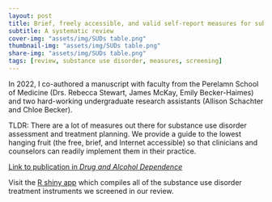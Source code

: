 ```yaml
---
layout: post
title: Brief, freely accessible, and valid self-report measures for substance use disorders and treatment
subtitle: A systematic review
cover-img: "assets/img/SUDs table.png"
thumbnail-img: "assets/img/SUDs table.png"
share-img: "assets/img/SUDs table.png"
tags: [review, substance use disorder, measures, screening]
---
```


In 2022, I co-authored a manuscript with faculty from the Perelamn School of Medicine (Drs. Rebecca Stewart, James McKay, Emily Becker-Haimes) and two hard-working undergraduate research assistants (Allison Schachter and Chloe Becker).

TLDR: There are a lot of measures out there for substance use disorder assessment and treatment planning. We provide a guide to the lowest hanging fruit (the free, brief, and Internet accessible) so that clinicians and counselors can readily implement them in their practice.

[Link to publication in *Drug and Alcohol Dependence*](https://pubmed.ncbi.nlm.nih.gov/36535096/)

Visit the [R shiny app](https://ncardamo.shinyapps.io/mySUDSmeasures/) which compiles all of the substance use disorder treatment instruments we screened in our review.
